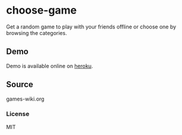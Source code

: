 # choose-game

Get a random game to play with your friends offline or choose one by browsing the categories.

## Demo

Demo is available online on [heroku](http://choose-game.herokuapp.com/).


## Source

games-wiki.org

### License

MIT
